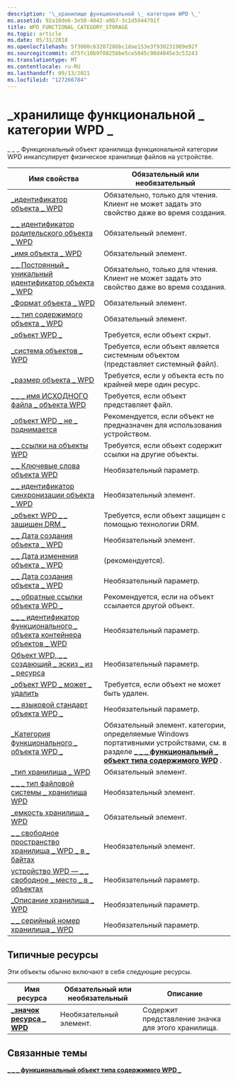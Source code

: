 ```yaml
---
description: '\_хранилище функциональной \_ категории WPD \_'
ms.assetid: 92a10de6-3e50-4042-a9b7-3c1d5944791f
title: WPD_FUNCTIONAL_CATEGORY_STORAGE
ms.topic: article
ms.date: 05/31/2018
ms.openlocfilehash: 5f3000c63207286bc1dae153e3f930231909e92f
ms.sourcegitcommit: d75fc10b9f0825bbe5ce5045c90d4045e3c53243
ms.translationtype: MT
ms.contentlocale: ru-RU
ms.lasthandoff: 09/13/2021
ms.locfileid: "127266784"
---
```

# <a name="wpd_functional_category_storage"></a>\_хранилище функциональной \_ категории WPD \_

\_ \_ \_ Функциональный объект хранилища функциональной категории WPD инкапсулирует физическое хранилище файлов на устройстве.



| Имя свойства                                                                                                         | Обязательный или необязательный                                                                                                                                   |
|-----------------------------------------------------------------------------------------------------------------------|--------------------------------------------------------------------------------------------------------------------------------------------------------|
| [\_идентификатор объекта \_ WPD](object-properties.md)                                                                | Обязательно, только для чтения. Клиент не может задать это свойство даже во время создания.                                                                         |
| [\_ \_ идентификатор родительского объекта \_ WPD](object-properties.md)                                                 | Обязательный элемент.                                                                                                                                              |
| [\_имя объекта \_ WPD](object-properties.md)                                                            | Обязательный элемент.                                                                                                                                              |
| [\_ \_ Постоянный \_ уникальный идентификатор объекта \_ WPD](object-properties.md)                          | Обязательно, только для чтения. Клиент не может задать это свойство даже во время создания.                                                                         |
| [\_Формат объекта \_ WPD](object-properties.md)                                                        | Обязательный элемент.                                                                                                                                              |
| [\_ \_ тип содержимого объекта \_ WPD](object-properties.md)                                           | Обязательный элемент.                                                                                                                                              |
| [\_объект WPD \_](object-properties.md)                                                    | Требуется, если объект скрыт.                                                                                                                      |
| [\_система объектов \_ WPD](object-properties.md)                                                    | Требуется, если объект является системным объектом (представляет системный файл).                                                                                  |
| [\_размер объекта \_ WPD](object-properties.md)                                                            | Требуется, если у объекта есть по крайней мере один ресурс.                                                                                                      |
| [\_ \_ \_ имя ИСХОДНОГО файла \_ объекта WPD](object-properties.md)                              | Требуется, если объект представляет файл.                                                                                                              |
| [\_объект WPD \_ не \_ поднимается](object-properties.md)                                       | Рекомендуется, если объект не предназначен для использования устройством.                                                                                  |
| [\_ \_ ссылки на объекты WPD](object-properties.md)                                                | Требуется, если объект содержит ссылки на другие объекты.                                                                                                |
| [\_ \_ Ключевые слова объекта WPD](object-properties.md)                                                    | Необязательный параметр.                                                                                                                                              |
| [\_ \_ идентификатор синхронизации объекта \_ WPD](object-properties.md)                                                     | Необязательный элемент.                                                                                                                                              |
| [\_объект WPD \_ \_ защищен DRM \_](object-properties.md)                                  | Требуется, если объект защищен с помощью технологии DRM.                                                                                                 |
| [\_ \_ Дата создания объекта \_ WPD](object-properties.md)                                           | Необязательный элемент.                                                                                                                                              |
| [\_ \_ Дата изменения объекта \_ WPD](object-properties.md)                                         | (рекомендуется).                                                                                                                                           |
| [\_ \_ Дата создания объекта \_ WPD](object-properties.md)                                         | Необязательный параметр.                                                                                                                                              |
| [\_ \_ обратные ссылки объекта WPD \_](object-properties.md)                                                                | Рекомендуется, если на объект ссылается другой объект.                                                                                             |
| [\_ \_ \_ идентификатор функционального \_ объекта контейнера объектов \_ WPD](object-properties.md)     | Необязательный параметр.                                                                                                                                              |
| [Объект WPD, \_ \_ создающий \_ эскиз \_ из \_ ресурса](object-properties.md) | Необязательный параметр.                                                                                                                                              |
| [\_объект WPD \_ может \_ удалить](object-properties.md)                                                                     | Требуется, если объект не может быть удален.                                                                                                              |
| [\_ \_ языковой стандарт объекта WPD \_](object-properties.md)                                                                | Необязательный параметр.                                                                                                                                              |
| [\_Категория функционального \_ объекта WPD \_](miscellaneous-properties.md)                      | Обязательный элемент. категории, определяемые Windows портативными устройствами, см. в разделе [**\_ \_ \_ функциональный \_ объект типа содержимого WPD**](wpd-content-type-functional-object.md) . |
| [\_тип хранилища \_ WPD](storage-properties.md)                                                         | Обязательный элемент.                                                                                                                                              |
| [\_ \_ \_ тип файловой системы \_ хранилища WPD](storage-properties.md)                               | Необязательный элемент.                                                                                                                                              |
| [\_емкость хранилища \_ WPD](storage-properties.md)                                                 | Обязательный элемент.                                                                                                                                              |
| [\_ \_ свободное пространство хранилища \_ WPD \_ в \_ байтах](storage-properties.md)                        | Необязательный элемент.                                                                                                                                              |
| [устройство WPD — \_ \_ свободное \_ место \_ в \_ объектах](storage-properties.md)                    | Необязательный параметр.                                                                                                                                              |
| [\_Описание хранилища \_ WPD](storage-properties.md)                                           | Необязательный параметр.                                                                                                                                              |
| [\_ \_ серийный номер хранилища \_ WPD](storage-properties.md)                                      | Необязательный параметр.                                                                                                                                              |



 

## <a name="typical-resources"></a>Типичные ресурсы

Эти объекты обычно включают в себя следующие ресурсы.



| Имя ресурса                                    | Обязательный или необязательный | Описание                                        |
|--------------------------------------------------|----------------------|----------------------------------------------------|
| [**\_значок ресурса \_ WPD**](wpd-resource-icon.md) | Необязательный элемент.            | Содержит представление значка для этого хранилища. |



 

## <a name="related-topics"></a>Связанные темы

<dl> <dt>

[**\_ \_ \_ функциональный объект типа содержимого WPD \_**](wpd-content-type-functional-object.md)
</dt> </dl>

 

 



